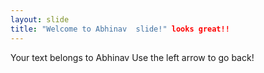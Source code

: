 ```yaml
---
layout: slide
title: "Welcome to Abhinav  slide!" looks great!!
---
```

Your text belongs to Abhinav 
Use the left arrow to go back!
